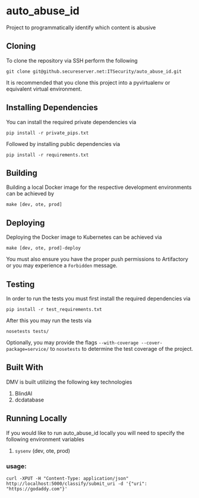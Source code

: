 # auto_abuse_id
Project to programmatically identify which content is abusive

 ## Cloning
 To clone the repository via SSH perform the following
 ```
 git clone git@github.secureserver.net:ITSecurity/auto_abuse_id.git
 ```

 It is recommended that you clone this project into a pyvirtualenv or equivalent virtual environment.

## Installing Dependencies
You can install the required private dependencies via
```
pip install -r private_pips.txt
```
Followed by installing public dependencies via
```
pip install -r requirements.txt
```

 ## Building
 Building a local Docker image for the respective development environments can be achieved by
 ```
 make [dev, ote, prod]
 ```

 ## Deploying
 Deploying the Docker image to Kubernetes can be achieved via
 ```
 make [dev, ote, prod]-deploy
 ```

 You must also ensure you have the proper push permissions to Artifactory or you may experience a `Forbidden` message.

 ## Testing
 In order to run the tests you must first install the required dependencies via
 ```
 pip install -r test_requirements.txt
 ```

 After this you may run the tests via
 ```
 nosetests tests/
 ```

 Optionally, you may provide the flags `--with-coverage --cover-package=service/` to `nosetests` to determine the test coverage of the project.

 ## Built With
 DMV is built utilizing the following key technologies
 1. BlindAl
 2. dcdatabase
 
## Running Locally
 If you would like to run auto_abuse_id locally you will need to specify the following environment variables
 1. `sysenv` (dev, ote, prod)
 
### usage:
`curl -XPUT -H "Content-Type: application/json" http://localhost:5000/classify/submit_uri -d '{"uri": "https://godaddy.com"}'`
